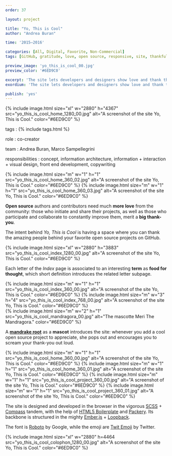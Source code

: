 ```yaml
---
order: 37

layout: project

title: "Yo, This is Cool"
author: "Andrea Buran"

time: '2015–2016'

categories: [All, Digital, Favorite, Non-Commercial]
tags: [GitHub, gratitude, love, open source, responsive, site, thankfullness]

preview_image: 'yo_this_is_cool_00.jpg'
preview_color: '#6ED9C0'

excerpt: 'The site lets developers and designers show love and thank the people behind their favorite open source projects on GitHub.'
exordium: 'The site lets developers and designers show love and thank the people behind their favorite open source projects on GitHub.'

publish: 'yes'
---
```


<div class="figures">
    {% include image.html
        size="xl"
        w="2880" h="4367"
        src="yo_this_is_cool_home_1280_00.jpg"
        alt="A screenshot of the site Yo, This is Cool."
        color="#6ED9C0"
    %}
</div>

tags
: {% include tags.html %}

role
: co-creator

team
: Andrea Buran, Marco Sampellegrini

responsibilities
: concept, information architecture, information + interaction + visual design, front end development, copywriting

<div class="figures">
    {% include image.html
        size="m"
        w="1" h="1"
        src="yo_this_is_cool_home_360_02.jpg"
        alt="A screenshot of the site Yo, This is Cool."
        color="#6ED9C0"
    %}
    {% include image.html
        size="m"
        w="1" h="1"
        src="yo_this_is_cool_home_360_03.jpg"
        alt="A screenshot of the site Yo, This is Cool."
        color="#6ED9C0"
    %}
</div>

**Open source** authors and contributors need much **more love** from the community: those who initiate and share their projects, as well as those who participate and collaborate to constantly improve them, merit a **big thank-you**.

The intent behind *Yo, This is Cool* is having a space where you can thank the amazing people behind your favorite open source projects on GitHub.

<div class="figures">
    {% include image.html
        size="xl"
        w="2880" h="3883"
        src="yo_this_is_cool_index_1280_00.jpg"
        alt="A screenshot of the site Yo, This is Cool."
        color="#6ED9C0"
    %}
</div>

Each letter of the *Index* page is associated to an interesting **term** as **food for thought**, which short definition introduces the related letter subpage.

<div class="figures">
    {% include image.html
        size="m"
        w="1" h="1"
        src="yo_this_is_cool_index_360_00.jpg"
        alt="A screenshot of the site Yo, This is Cool."
        color="#6ED9C0"
    %}
    {% include image.html
        size="m"
        w="3" h="4"
        src="yo_this_is_cool_index_768_00.jpg"
        alt="A screenshot of the site Yo, This is Cool."
        color="#6ED9C0"
    %}
</div>

<div class="figures">
    {% include image.html
        size="m"
        w="2" h="1"
        src="yo_this_is_cool_mandragora_00.jpg"
        alt="The mascotte Meri The Mandragora."
        color="#6ED9C0"
    %}
</div>

A **[mandrake root](https://en.wikipedia.org/wiki/Mandrake "Mandrake on Wikipedia")** as a **mascot** introduces the site: whenever you add a cool open source project to appreciate, she pops out and encourages you to scream your thank-you out loud.

<div class="figures">
    {% include image.html
        size="m"
        w="1" h="1"
        src="yo_this_is_cool_home_360_00.jpg"
        alt="A screenshot of the site Yo, This is Cool."
        color="#6ED9C0"
    %}
    {% include image.html
        size="m"
        w="1" h="1"
        src="yo_this_is_cool_home_360_01.jpg"
        alt="A screenshot of the site Yo, This is Cool."
        color="#6ED9C0"
    %}
    {% include image.html
        size="m"
        w="1" h="1"
        src="yo_this_is_cool_project_360_00.jpg"
        alt="A screenshot of the site Yo, This is Cool."
        color="#6ED9C0"
    %}
    {% include image.html
        size="m"
        w="1" h="1"
        src="yo_this_is_cool_project_360_01.jpg"
        alt="A screenshot of the site Yo, This is Cool."
        color="#6ED9C0"
    %}
</div>

The site is designed and developed in the browser in the vigorous [SCSS](http://sass-lang.com/ "SASS") + [Compass](http://compass-style.org/ "Compass") tandem, with the help of [HTML5 Boilerplate](https://html5boilerplate.com/ "HTML5 Boilerplate") and [Packery](http://packery.metafizzy.co/ "Packery"). Its backbone is structured in the mighty [Ember.js](http://emberjs.com/ "Ember.js") + [Loopback](http://loopback.io/ "Loopback").

The font is [Roboto](https://www.google.com/fonts/specimen/Roboto) by Google, while the emoji are [Twit Emoji](http://twitter.github.io/twemoji/ "Twit Emoji") by Twitter.

<div class="figures">
    {% include image.html
        size="xl"
        w="2880" h=4464
        src="yo_this_is_cool_colophon_1280_00.jpg"
        alt="A screenshot of the site Yo, This is Cool."
        color="#6ED9C0"
    %}
</div>

